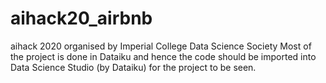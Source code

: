 # aihack20_airbnb
aihack 2020 organised by Imperial College Data Science Society
Most of the project is done in Dataiku and hence the code should be imported into Data Science Studio (by Dataiku) for the project to be seen.
